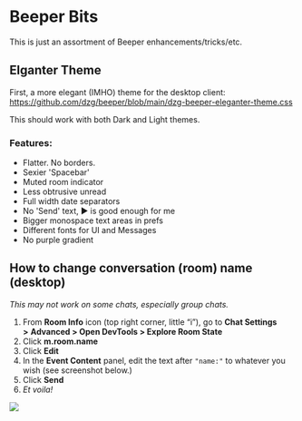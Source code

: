 # Beeper Bits

This is just an assortment of Beeper enhancements/tricks/etc.

## Elganter Theme

First, a more elegant (IMHO) theme for the desktop client: https://github.com/dzg/beeper/blob/main/dzg-beeper-eleganter-theme.css

This should work with both Dark and Light themes.

### Features:

*   Flatter. No borders.
*   Sexier 'Spacebar'
*   Muted room indicator
*   Less obtrusive unread
*   Full width date separators
*   No 'Send' text, ▶ is good enough for me
*   Bigger monospace text areas in prefs
*   Different fonts for UI and Messages
*   No purple gradient

## How to change conversation (room) name (desktop)

_This may not work on some chats, especially group chats._

1.  From **Room Info** icon (top right corner, little “i”), go to **Chat Settings >** **Advanced > Open DevTools > Explore Room State**
2.  Click **m.room.name**
3.  Click **Edit**
4.  In the **Event Content** panel, edit the text after `"name:"` to whatever you wish (see screenshot below.)
5.  Click **Send**
6.  _Et voila!_

![](https://s3.us-west-2.amazonaws.com/secure.notion-static.com/e556795e-5a0b-46f1-9d1d-e4704a2e4685/Untitled.png?X-Amz-Algorithm=AWS4-HMAC-SHA256&X-Amz-Content-Sha256=UNSIGNED-PAYLOAD&X-Amz-Credential=AKIAT73L2G45EIPT3X45%2F20220305%2Fus-west-2%2Fs3%2Faws4_request&X-Amz-Date=20220305T205023Z&X-Amz-Expires=86400&X-Amz-Signature=85fac594c15560647fb3bbe8d8a35eef856cd9be9e2ae31c5b26ca9324f7c502&X-Amz-SignedHeaders=host&response-content-disposition=filename%20%3D%22Untitled.png%22&x-id=GetObject)
